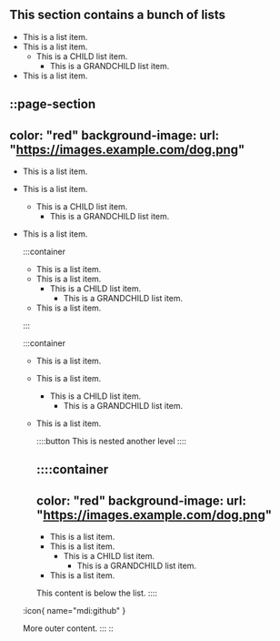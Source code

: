## This section contains a bunch of lists

- This is a list item.
- This is a list item.
  - This is a CHILD list item.
    - This is a GRANDCHILD list item.
- This is a list item.

::page-section
---
color: "red"
background-image:
  url: "https://images.example.com/dog.png"
---

- This is a list item.
- This is a list item.
  - This is a CHILD list item.
    - This is a GRANDCHILD list item.
- This is a list item.

  :::container

  - This is a list item.
  - This is a list item.
    - This is a CHILD list item.
      - This is a GRANDCHILD list item.
  - This is a list item.

  :::

  :::container

  - This is a list item.
  - This is a list item.
    - This is a CHILD list item.
      - This is a GRANDCHILD list item.
  - This is a list item.

    ::::button
    This is nested another level
    ::::

    ::::container
    ---
    color: "red"
    background-image:
      url: "https://images.example.com/dog.png"
    ---

    - This is a list item.
    - This is a list item.
      - This is a CHILD list item.
        - This is a GRANDCHILD list item.
    - This is a list item.

    This content is below the list.
    ::::

  :icon{ name="mdi:github" }

  More outer content.
  :::
::
